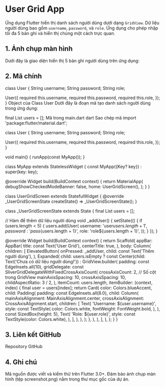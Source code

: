 # User Grid App

Ứng dụng Flutter hiển thị danh sách người dùng dưới dạng `GridView`. Dữ liệu người dùng bao gồm `username`, `password`, và `role`. Ứng dụng cho phép nhập tối đa 5 bản ghi và hiển thị chúng một cách trực quan.

## 1. Ảnh chụp màn hình

Dưới đây là giao diện hiển thị 5 bản ghi người dùng trên ứng dụng:

## 2. Mã chính

class User {
  String username;
  String password;
  String role;

  User({
    required this.username,
    required this.password,
    required this.role,
  });
}
Object của Class User
Dưới đây là đoạn mã tạo danh sách người dùng trong ứng dụng:

final List<User> users = [];
Mã trong main.dart
dart
Sao chép mã
import 'package:flutter/material.dart';

class User {
  String username;
  String password;
  String role;

  User({
    required this.username,
    required this.password,
    required this.role,
  });
}

void main() {
  runApp(const MyApp());
}

class MyApp extends StatelessWidget {
  const MyApp({Key? key}) : super(key: key);

  @override
  Widget build(BuildContext context) {
    return MaterialApp(
      debugShowCheckedModeBanner: false,
      home: UserGridScreen(),
    );
  }
}

class UserGridScreen extends StatefulWidget {
  @override
  _UserGridScreenState createState() => _UserGridScreenState();
}

class _UserGridScreenState extends State<UserGridScreen> {
  final List<User> users = [];

  // Hàm để thêm dữ liệu người dùng
  void _addUser() {
    setState(() {
      if (users.length < 5) {
        users.add(User(
          username: 'user${users.length + 1}',
          password: 'pass${users.length + 1}',
          role: 'role${users.length + 1}',
        ));
      }
    });
  }

  @override
  Widget build(BuildContext context) {
    return Scaffold(
      appBar: AppBar(
        title: const Text('User Grid'),
        centerTitle: true,
      ),
      body: Column(
        children: [
          ElevatedButton(
            onPressed: _addUser,
            child: const Text('Thêm người dùng'),
          ),
          Expanded(
            child: users.isEmpty
                ? const Center(child: Text('Chưa có dữ liệu người dùng!'))
                : GridView.builder(
                    padding: const EdgeInsets.all(10),
                    gridDelegate: const SliverGridDelegateWithFixedCrossAxisCount(
                      crossAxisCount: 2, // Số cột trong GridView
                      mainAxisSpacing: 10,
                      crossAxisSpacing: 10,
                      childAspectRatio: 3 / 2,
                    ),
                    itemCount: users.length,
                    itemBuilder: (context, index) {
                      final user = users[index];
                      return Card(
                        color: Colors.blueAccent,
                        child: Padding(
                          padding: const EdgeInsets.all(8.0),
                          child: Column(
                            mainAxisAlignment: MainAxisAlignment.center,
                            crossAxisAlignment: CrossAxisAlignment.start,
                            children: [
                              Text(
                                'Username: ${user.username}',
                                style: const TextStyle(
                                  color: Colors.white,
                                  fontWeight: FontWeight.bold,
                                ),
                              ),
                              const SizedBox(height: 5),
                              Text(
                                'Role: ${user.role}',
                                style: const TextStyle(color: Colors.white),
                              ),
                            ],
                          ),
                        ),
                      );
                    },
                  ),
          ),
        ],
      ),
    );
  }
}

## 3. Liên kết GitHub

Repository GitHub

## 4. Ghi chú

Mã nguồn được viết và kiểm thử trên Flutter 3.0+.
Đảm bảo ảnh chụp màn hình (tệp screenshot.png) nằm trong thư mục gốc của dự án.
